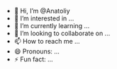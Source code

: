 - 👋 Hi, I’m @Anatoliy
- 👀 I’m interested in ...
- 🌱 I’m currently learning ...
- 💞️ I’m looking to collaborate on ...
- 📫 How to reach me ...
- 😄 Pronouns: ...
- ⚡ Fun fact: ...

<!---
1201826ToliK/1201826ToliK is a ✨ special ✨ repository because its `README.md` (this file) appears on your GitHub profile.
You can click the Preview link to take a look at your changes.
--->
